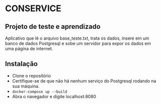 # CONSERVICE
## Projeto de teste e aprendizado

Aplicativo que lê o arquivo base_teste.txt, trata os dados, insere em um banco de dados Postgresql e sobe um servidor para expor os dados em uma página de internet.

## Instalação

- Clone o repositório
- Certifique-se de que não há nenhum serviço do Postgresql rodando na sua máquina.
- `docker-compose up --build`
- Abra o navegador e digite localhost:8080
